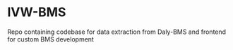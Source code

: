 # IVW-BMS
Repo containing codebase for data extraction from Daly-BMS and frontend for custom BMS development

